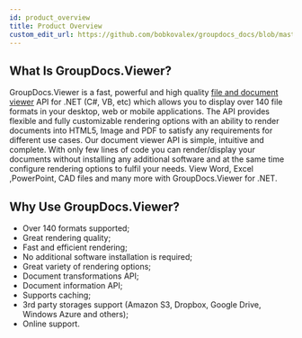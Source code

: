 ```yaml
---
id: product_overview
title: Product Overview
custom_edit_url: https://github.com/bobkovalex/groupdocs_docs/blob/master/docs/product_overview.md
---
```


## What Is GroupDocs.Viewer?

GroupDocs.Viewer is a fast, powerful and high quality [file and document viewer](https://en.wikipedia.org/wiki/File_viewer) API for .NET (C#, VB, etc) which allows you to display over 140 file formats in your desktop, web or mobile applications. The API provides flexible and fully customizable rendering options with an ability to render documents into HTML5, Image and PDF to satisfy any requirements for different use cases.
Our document viewer API is simple, intuitive and complete. With only few lines of code you can render/display your documents without installing any additional software and at the same time configure rendering options to fulfil your needs.
View Word, Excel ,PowerPoint, CAD files and many more with GroupDocs.Viewer for .NET.

## Why Use GroupDocs.Viewer?

* Over 140 formats supported;
* Great rendering quality;
* Fast and efficient rendering;
* No additional software installation is required;
* Great variety of rendering options;
* Document transformations API;
* Document information API;
* Supports caching;
* 3rd party storages support (Amazon S3, Dropbox, Google Drive, Windows Azure and others);
* Online support.